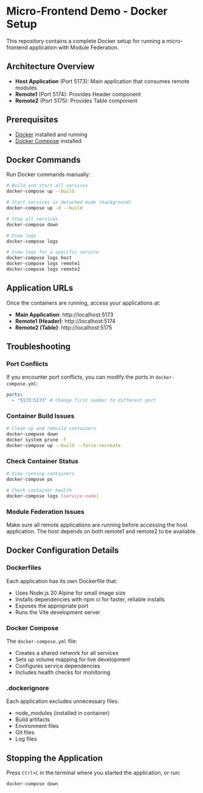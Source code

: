 # Micro-Frontend Demo - Docker Setup

This repository contains a complete Docker setup for running a micro-frontend application with Module Federation.

## Architecture Overview

- **Host Application** (Port 5173): Main application that consumes remote modules
- **Remote1** (Port 5174): Provides Header component
- **Remote2** (Port 5175): Provides Table component

## Prerequisites

- [Docker](https://www.docker.com/get-started) installed and running
- [Docker Compose](https://docs.docker.com/compose/install/) installed

## Docker Commands

Run Docker commands manually:

```bash
# Build and start all services
docker-compose up --build

# Start services in detached mode (background)
docker-compose up -d --build

# Stop all services
docker-compose down

# View logs
docker-compose logs

# View logs for a specific service
docker-compose logs host
docker-compose logs remote1
docker-compose logs remote2
```

## Application URLs

Once the containers are running, access your applications at:

- **Main Application**: http://localhost:5173
- **Remote1 (Header)**: http://localhost:5174
- **Remote2 (Table)**: http://localhost:5175

## Troubleshooting

### Port Conflicts

If you encounter port conflicts, you can modify the ports in `docker-compose.yml`:

```yaml
ports:
  - "5173:5173" # Change first number to different port
```

### Container Build Issues

```bash
# Clean up and rebuild containers
docker-compose down
docker system prune -f
docker-compose up --build --force-recreate
```

### Check Container Status

```bash
# View running containers
docker-compose ps

# Check container health
docker-compose logs [service-name]
```

### Module Federation Issues

Make sure all remote applications are running before accessing the host application. The host depends on both remote1 and remote2 to be available.

## Docker Configuration Details

### Dockerfiles

Each application has its own Dockerfile that:

- Uses Node.js 20 Alpine for small image size
- Installs dependencies with npm ci for faster, reliable installs
- Exposes the appropriate port
- Runs the Vite development server

### Docker Compose

The `docker-compose.yml` file:

- Creates a shared network for all services
- Sets up volume mapping for live development
- Configures service dependencies
- Includes health checks for monitoring

### .dockerignore

Each application excludes unnecessary files:

- node_modules (installed in container)
- Build artifacts
- Environment files
- Git files
- Log files

## Stopping the Application

Press `Ctrl+C` in the terminal where you started the application, or run:

```bash
docker-compose down
```
